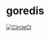 # goredis
[![CircleCI](https://circleci.com/gh/b4k3r/goredis.svg?style=svg)](https://circleci.com/gh/b4k3r/goredis)
